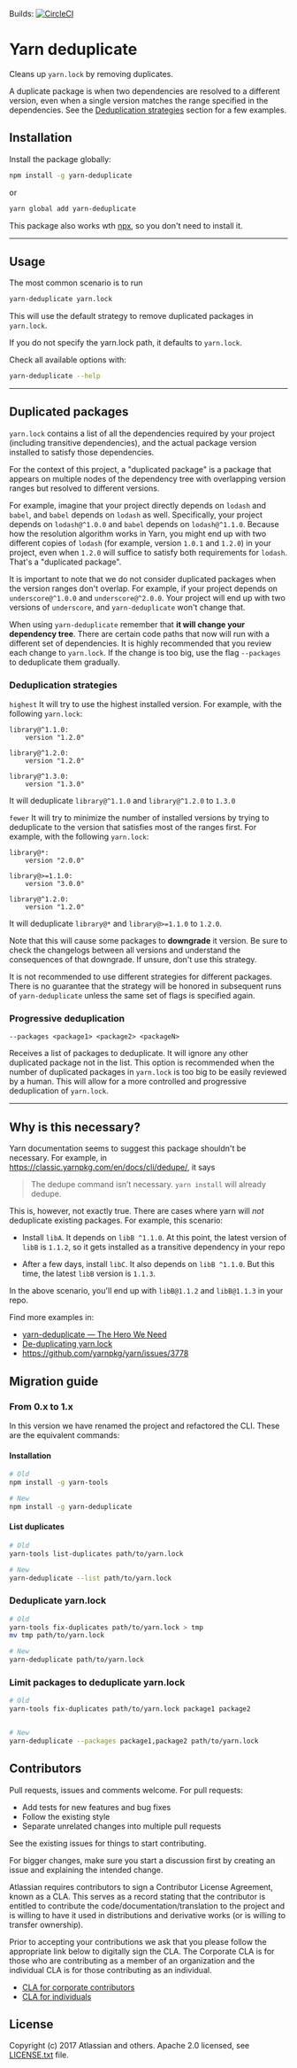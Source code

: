 Builds: [![CircleCI](https://circleci.com/gh/atlassian/yarn-deduplicate.svg?style=svg)](https://circleci.com/gh/atlassian/yarn-deduplicate)

# Yarn deduplicate

Cleans up `yarn.lock` by removing duplicates.

A duplicate package is when two dependencies are resolved to a different version, even when a single
version matches the range specified in the dependencies. See the [Deduplication
strategies](#deduplication-strategies) section for a few examples.

## Installation

Install the package globally:

```bash
npm install -g yarn-deduplicate
```

or

```bash
yarn global add yarn-deduplicate
```

This package also works wth [npx](https://medium.com/@maybekatz/introducing-npx-an-npm-package-runner-55f7d4bd282b),
so you don't need to install it.

---

## Usage

The most common scenario is to run

```bash
yarn-deduplicate yarn.lock
```

This will use the default strategy to remove duplicated packages in `yarn.lock`.

If you do not specify the yarn.lock path, it defaults to `yarn.lock`.

Check all available options with:

```bash
yarn-deduplicate --help
```

---

## Duplicated packages

`yarn.lock` contains a list of all the dependencies required by your project (including transitive
dependencies), and the actual package version installed to satisfy those dependencies.

For the context of this project, a "duplicated package" is a package that appears on multiple nodes
of the dependency tree with overlapping version ranges but resolved to different versions.

For example, imagine that your project directly depends on `lodash` and `babel`, and `babel` depends
on `lodash` as well. Specifically, your project depends on `lodash@^1.0.0` and `babel` depends on
`lodash@^1.1.0`. Because how the resolution algorithm works in Yarn, you might end up with two
different copies of `lodash` (for example, version `1.0.1` and `1.2.0`) in your project, even when
`1.2.0` will suffice to satisfy both requirements for `lodash`. That's a "duplicated package".

It is important to note that we do not consider duplicated packages when the version ranges don't
overlap. For example, if your project depends on `underscore@^1.0.0` and `underscore@^2.0.0`. Your
project will end up with two versions of `underscore`, and `yarn-deduplicate` won't change that.

When using `yarn-deduplicate` remember that **it will change your dependency tree**. There are
certain code paths that now will run with a different set of dependencies. It is highly recommended
that you review each change to `yarn.lock`. If the change is too big, use the flag `--packages` to
deduplicate them gradually.

### Deduplication strategies

`highest`
It will try to use the highest installed version. For example, with the following `yarn.lock`:

```
library@^1.1.0:
    version "1.2.0"

library@^1.2.0:
    version "1.2.0"

library@^1.3.0:
    version "1.3.0"
```

It will deduplicate `library@^1.1.0` and `library@^1.2.0` to `1.3.0`

`fewer`
It will try to minimize the number of installed versions by trying to deduplicate to the version
that satisfies most of the ranges first. For example, with the following `yarn.lock`:

```
library@*:
    version "2.0.0"

library@>=1.1.0:
    version "3.0.0"

library@^1.2.0:
    version "1.2.0"
```

It will deduplicate `library@*` and `library@>=1.1.0` to `1.2.0`.

Note that this will cause some packages to **downgrade** it version. Be sure to check the changelogs
between all versions and understand the consequences of that downgrade. If unsure, don't use this
strategy.

It is not recommended to use different strategies for different packages. There is no guarantee that
the strategy will be honored in subsequent runs of `yarn-deduplicate` unless the same set of flags
is specified again.

### Progressive deduplication

`--packages <package1> <package2> <packageN>`

Receives a list of packages to deduplicate. It will ignore any other duplicated package not in the
list. This option is recommended when the number of duplicated packages in `yarn.lock` is too big
to be easily reviewed by a human. This will allow for a more controlled and progressive
deduplication of `yarn.lock`.

---

## Why is this necessary?

Yarn documentation seems to suggest this package shouldn't be necessary. For example, in
https://classic.yarnpkg.com/en/docs/cli/dedupe/, it says

> The dedupe command isn’t necessary. `yarn install` will already dedupe.

This is, however, not exactly true. There are cases where yarn will *not* deduplicate existing
packages. For example, this scenario:

- Install `libA`. It depends on `libB ^1.1.0`. At this point, the latest version of `libB` is
  `1.1.2`, so it gets installed as a transitive dependency in your repo

- After a few days, install `libC`. It also depends on `libB ^1.1.0`. But this time, the latest
  `libB` version is `1.1.3`.

In the above scenario, you'll end up with `libB@1.1.2` and `libB@1.1.3` in your repo.

Find more examples in:
- [yarn-deduplicate — The Hero We Need](https://medium.com/@bnaya/yarn-deduplicate-the-hero-we-need-f4497a362128)
- [De-duplicating yarn.lock](https://medium.com/@scinos/de-duplicating-yarn-lock-ae30be4aa41a)
- https://github.com/yarnpkg/yarn/issues/3778



## Migration guide

### From 0.x to 1.x

In this version we have renamed the project and refactored the CLI. These are the equivalent
commands:

#### Installation

```bash
# Old
npm install -g yarn-tools

# New
npm install -g yarn-deduplicate
```

#### List duplicates

```bash
# Old
yarn-tools list-duplicates path/to/yarn.lock

# New
yarn-deduplicate --list path/to/yarn.lock
```

### Deduplicate yarn.lock
```bash
# Old
yarn-tools fix-duplicates path/to/yarn.lock > tmp
mv tmp path/to/yarn.lock

# New
yarn-deduplicate path/to/yarn.lock
```


### Limit packages to deduplicate yarn.lock
```bash
# Old
yarn-tools fix-duplicates path/to/yarn.lock package1 package2


# New
yarn-deduplicate --packages package1,package2 path/to/yarn.lock
```


## Contributors

Pull requests, issues and comments welcome. For pull requests:

* Add tests for new features and bug fixes
* Follow the existing style
* Separate unrelated changes into multiple pull requests

See the existing issues for things to start contributing.

For bigger changes, make sure you start a discussion first by creating
an issue and explaining the intended change.

Atlassian requires contributors to sign a Contributor License Agreement,
known as a CLA. This serves as a record stating that the contributor is
entitled to contribute the code/documentation/translation to the project
and is willing to have it used in distributions and derivative works
(or is willing to transfer ownership).

Prior to accepting your contributions we ask that you please follow the appropriate
link below to digitally sign the CLA. The Corporate CLA is for those who are
contributing as a member of an organization and the individual CLA is for
those contributing as an individual.

* [CLA for corporate contributors](https://na2.docusign.net/Member/PowerFormSigning.aspx?PowerFormId=e1c17c66-ca4d-4aab-a953-2c231af4a20b)
* [CLA for individuals](https://na2.docusign.net/Member/PowerFormSigning.aspx?PowerFormId=3f94fbdc-2fbe-46ac-b14c-5d152700ae5d)

## License

Copyright (c) 2017 Atlassian and others.
Apache 2.0 licensed, see [LICENSE.txt](LICENSE.txt) file.
